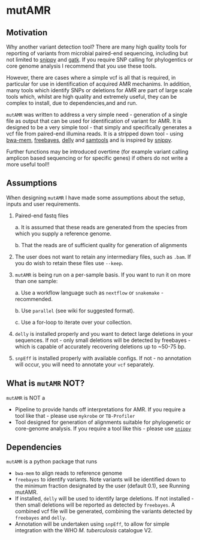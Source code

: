 # mutAMR

## Motivation

Why another variant detection tool? There are many high quality tools for reporting of variants from microbial paired-end sequencing, including but not limited to [snippy](https://github.com/tseemann/snippy) and [gatk](https://gatk.broadinstitute.org/hc/en-us). If you require SNP calling for phylogentics or core genome analysis I recommend that you use these tools. 

However, there are cases where a simple vcf is all that is required, in particular for use in identification of acquired AMR mechanims. In addition, many tools which identify SNPs or deletions for AMR are part of large scale tools which, whilst are high quality and extremely useful, they can be complex to install, due to dependencies,and and run.

`mutAMR` was written to address a very simple need - generation of a single file as output that can be used for identification of variant for AMR. It is designed to be a very simple tool - that simply and specifically generates a vcf file from paired-end illumina reads. It is a stripped down tool - using [bwa-mem](https://github.com/lh3/bwa), [freebayes](https://github.com/freebayes/freebayes), [delly](https://github.com/dellytools/delly) and [samtools](http://www.htslib.org/) and is inspired by [snippy](https://github.com/tseemann/snippy).

Further functions may be introduced overtime (for example variant calling amplicon based sequencing or for specific genes) if others do not write a more useful tool!!

## Assumptions

When designing `mutAMR` I have made some assumptions about the setup, inputs and user requirements.

1. Paired-end fastq files
    
    a. It is assumed that these reads are generated from the species from which you supply a reference genome.

    b. That the reads are of sufficient quality for generation of alignments

2. The user does not want to retain any intermediary files, such as `.bam`. If you do wish to retain these files use `--keep`.

3. `mutAMR` is being run on a per-sample basis. If you want to run it on more than one sample:

    a. Use a workflow language such as `nextflow` or `snakemake` - recommended.

    b. Use `parallel` (see wiki for suggested format).

    c. Use a for-loop to iterate over your collection.

3. `delly` is installed properly and you want to detect large deletions in your sequences. If not - only small deletions will be detected by freebayes - which is capable of accurately recovering deletions up to ~50-75 bp.

4. `snpEff` is installed properly with available configs. If not - no annotation will occur, you will need to annotate your `vcf` separately.


## What is `mutAMR` NOT?

`mutAMR` is NOT a

* Pipeline to provide hands off interpretations for AMR. If you require a tool like that - please use `mykrobe` or `TB-Profiler`
* Tool designed for generation of alignments suitable for phylogenetic or core-genome analysis. If you require a tool like this - please use [`snippy`](https://github.com/tseemann/snippy) 

## Dependencies

`mutAMR` is a python package that runs

* `bwa-mem` to align reads to reference genome
* `freebayes` to identify variants. Note variants will be identified down to the minimum fraction designated by the user (default 0.1), see Running mutAMR.
* If installed, `delly` will be used to identify large deletions. If not installed - then small deletions will be reported as detected by `freebayes`. A combined vcf file will be generated, combining the variants detected by `freebayes` and `delly`.
* Annotation will be undertaken using `snpEff`, to allow for simple integration with the WHO _M. tuberculosis_ catalogue V2.

